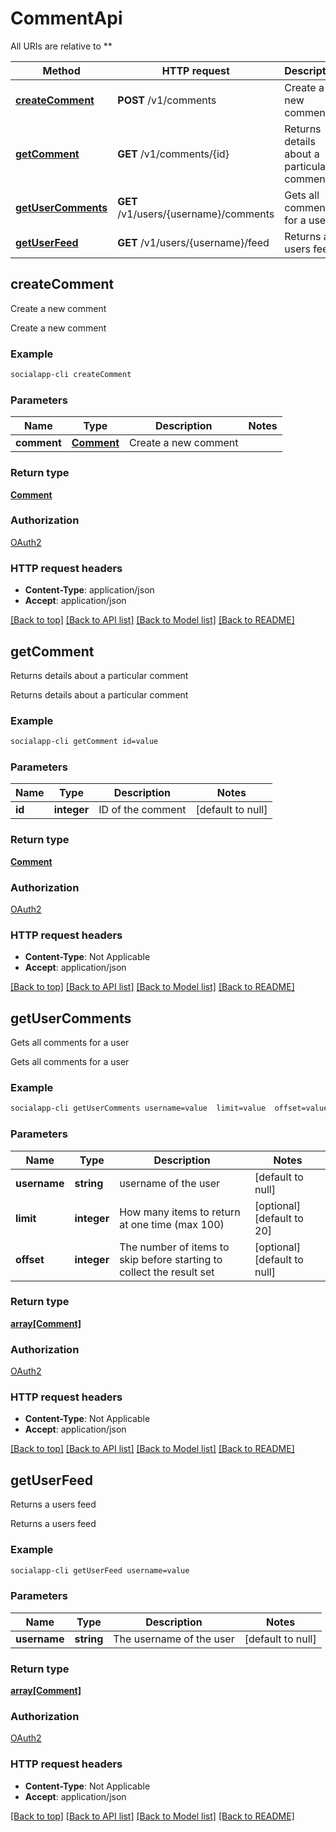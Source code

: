 # CommentApi

All URIs are relative to **

Method | HTTP request | Description
------------- | ------------- | -------------
[**createComment**](CommentApi.md#createComment) | **POST** /v1/comments | Create a new comment
[**getComment**](CommentApi.md#getComment) | **GET** /v1/comments/{id} | Returns details about a particular comment
[**getUserComments**](CommentApi.md#getUserComments) | **GET** /v1/users/{username}/comments | Gets all comments for a user
[**getUserFeed**](CommentApi.md#getUserFeed) | **GET** /v1/users/{username}/feed | Returns a users feed



## createComment

Create a new comment

Create a new comment

### Example

```bash
socialapp-cli createComment
```

### Parameters


Name | Type | Description  | Notes
------------- | ------------- | ------------- | -------------
 **comment** | [**Comment**](Comment.md) | Create a new comment |

### Return type

[**Comment**](Comment.md)

### Authorization

[OAuth2](../README.md#OAuth2)

### HTTP request headers

- **Content-Type**: application/json
- **Accept**: application/json

[[Back to top]](#) [[Back to API list]](../README.md#documentation-for-api-endpoints) [[Back to Model list]](../README.md#documentation-for-models) [[Back to README]](../README.md)


## getComment

Returns details about a particular comment

Returns details about a particular comment

### Example

```bash
socialapp-cli getComment id=value
```

### Parameters


Name | Type | Description  | Notes
------------- | ------------- | ------------- | -------------
 **id** | **integer** | ID of the comment | [default to null]

### Return type

[**Comment**](Comment.md)

### Authorization

[OAuth2](../README.md#OAuth2)

### HTTP request headers

- **Content-Type**: Not Applicable
- **Accept**: application/json

[[Back to top]](#) [[Back to API list]](../README.md#documentation-for-api-endpoints) [[Back to Model list]](../README.md#documentation-for-models) [[Back to README]](../README.md)


## getUserComments

Gets all comments for a user

Gets all comments for a user

### Example

```bash
socialapp-cli getUserComments username=value  limit=value  offset=value
```

### Parameters


Name | Type | Description  | Notes
------------- | ------------- | ------------- | -------------
 **username** | **string** | username of the user | [default to null]
 **limit** | **integer** | How many items to return at one time (max 100) | [optional] [default to 20]
 **offset** | **integer** | The number of items to skip before starting to collect the result set | [optional] [default to null]

### Return type

[**array[Comment]**](Comment.md)

### Authorization

[OAuth2](../README.md#OAuth2)

### HTTP request headers

- **Content-Type**: Not Applicable
- **Accept**: application/json

[[Back to top]](#) [[Back to API list]](../README.md#documentation-for-api-endpoints) [[Back to Model list]](../README.md#documentation-for-models) [[Back to README]](../README.md)


## getUserFeed

Returns a users feed

Returns a users feed

### Example

```bash
socialapp-cli getUserFeed username=value
```

### Parameters


Name | Type | Description  | Notes
------------- | ------------- | ------------- | -------------
 **username** | **string** | The username of the user | [default to null]

### Return type

[**array[Comment]**](Comment.md)

### Authorization

[OAuth2](../README.md#OAuth2)

### HTTP request headers

- **Content-Type**: Not Applicable
- **Accept**: application/json

[[Back to top]](#) [[Back to API list]](../README.md#documentation-for-api-endpoints) [[Back to Model list]](../README.md#documentation-for-models) [[Back to README]](../README.md)

